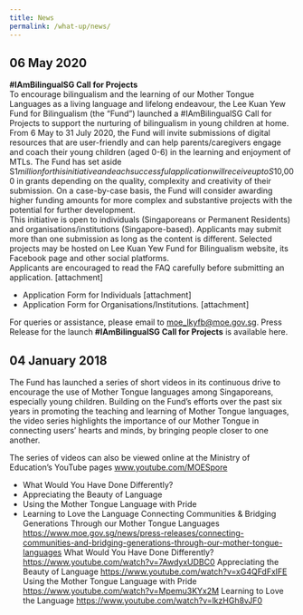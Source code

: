 ```yaml
---
title: News
permalink: /what-up/news/
---
```

## 06 May 2020
**#IAmBilingualSG Call for Projects** 
<br/>To encourage bilingualism and the learning of our Mother Tongue Languages as a living language and lifelong endeavour, the Lee Kuan Yew Fund for Bilingualism (the “Fund”) launched a #IAmBilingualSG Call for Projects to support the nurturing of bilingualism in young children at home.
From 6 May to 31 July 2020, the Fund will invite submissions of digital resources that are user-friendly and can help parents/caregivers engage and coach their young children (aged 0-6) in the learning and enjoyment of MTLs. The Fund has set aside S$1 million for this initiative and each successful application will receive up to S$10,000 in grants depending on the quality, complexity and creativity of their submission. On a case-by-case basis, the Fund will consider awarding higher funding amounts for more complex and substantive projects with the potential for further development. <br/> This initiative is open to individuals (Singaporeans or Permanent Residents) and organisations/institutions (Singapore-based). Applicants may submit more than one submission as long as the content is different. Selected projects may be hosted on Lee Kuan Yew Fund for Bilingualism website, its Facebook page and other social platforms.<br/>
Applicants are encouraged to read the FAQ carefully before submitting an application. [attachment]

- Application Form for Individuals [attachment]
- Application Form for Organisations/Institutions. [attachment]

For queries or assistance, please email to <a href="#">moe_lkyfb@moe.gov.sg</a>.
Press Release for the launch <strong>#IAmBilingualSG Call for Projects</strong> is available here.

## 04 January 2018
The Fund has launched a series of short videos in its continuous drive to encourage the use of Mother Tongue languages among Singaporeans, especially young children. Building on the Fund’s efforts over the past six years in promoting the teaching and learning of Mother Tongue languages, the video series highlights the importance of our Mother Tongue in connecting users’ hearts and minds, by bringing people closer to one another.

The series of videos can also be viewed online at the Ministry of Education’s YouTube pages <a href="https://www.youtube.com/user/MOESpore" target="_blank">www.youtube.com/MOESpore</a><br/>

- What Would You Have Done Differently?
- Appreciating the Beauty of Language
- Using the Mother Tongue Language with Pride
- Learning to Love the Language
Connecting Communities & Bridging Generations Through our Mother Tongue Languages
<a href="https://www.moe.gov.sg/news/press-releases/connecting-communities-and-bridging-generations-through-our-mother-tongue-languages" target="_blank">https://www.moe.gov.sg/news/press-releases/connecting-communities-and-bridging-generations-through-our-mother-tongue-languages</a>
What Would You Have Done Differently?
<a href="https://www.youtube.com/watch?v=7AwdyxUDBC0" target="_blank">https://www.youtube.com/watch?v=7AwdyxUDBC0</a>
Appreciating the Beauty of Language
<a href="https://www.youtube.com/watch?v=xG4QFdFxlFE" target="_blank">https://www.youtube.com/watch?v=xG4QFdFxlFE</a>
Using the Mother Tongue Language with Pride
<a href="https://www.youtube.com/watch?v=Mpemu3KYx2M" target="_blank">https://www.youtube.com/watch?v=Mpemu3KYx2M</a>
Learning to Love the Language
<a href="https://www.youtube.com/watch?v=lkzHGh8vJF0" target="_blank">https://www.youtube.com/watch?v=lkzHGh8vJF0</a>
